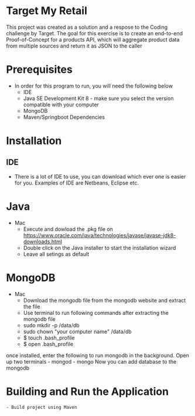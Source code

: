 # Target My Retail
This project was created as a solution and a respose to the Coding challenge by Target. The goal for this exercise is to create an end-to-end Proof-of-Concept for a products API, which will aggregate product data from multiple sources and return it as JSON to the caller

# Prerequisites
 - In order for this program to run, you will need the following below
    - IDE 
    - Java SE Development Kit 8 - make sure you select the version compatible with your computer
    - MongoDB
    - Maven/Springboot Dependencies

 # Installation
 
 ## IDE
  - There is a lot of IDE to use, you can download which ever one is easier for you. Examples of IDE are Netbeans, Eclipse etc.

# Java
  - Mac 
     - Execute and dowload the .pkg file on https://www.oracle.com/java/technologies/javase/javase-jdk8-downloads.html
     - Double click on the Java installer to start the installation wizard
     - Leave all setings as default
# MongoDB
  - Mac
    - Download the mongodb file from the mongodb website and extract the file
    - Use terminal to run following commands after extracting the mongodb file
    - sudo mkdir -p /data/db
    - sudo chown "your computer name" /data/db
    - $ touch .bash_profile
    - $ open .bash_profile

  once installed, enter the following to run mongodb in the background. Open up two terminals
    - mongod
    - mongo
    Now you can add database to the mongodb
  # Building and Run the Application
    - Build project using Maven 
    
